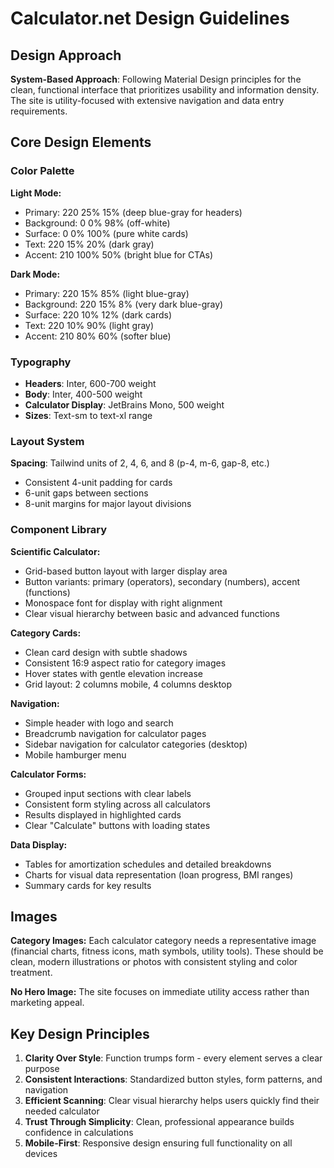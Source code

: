 # Calculator.net Design Guidelines

## Design Approach
**System-Based Approach**: Following Material Design principles for the clean, functional interface that prioritizes usability and information density. The site is utility-focused with extensive navigation and data entry requirements.

## Core Design Elements

### Color Palette
**Light Mode:**
- Primary: 220 25% 15% (deep blue-gray for headers)
- Background: 0 0% 98% (off-white)
- Surface: 0 0% 100% (pure white cards)
- Text: 220 15% 20% (dark gray)
- Accent: 210 100% 50% (bright blue for CTAs)

**Dark Mode:**
- Primary: 220 15% 85% (light blue-gray)
- Background: 220 15% 8% (very dark blue-gray)
- Surface: 220 10% 12% (dark cards)
- Text: 220 10% 90% (light gray)
- Accent: 210 80% 60% (softer blue)

### Typography
- **Headers**: Inter, 600-700 weight
- **Body**: Inter, 400-500 weight
- **Calculator Display**: JetBrains Mono, 500 weight
- **Sizes**: Text-sm to text-xl range

### Layout System
**Spacing**: Tailwind units of 2, 4, 6, and 8 (p-4, m-6, gap-8, etc.)
- Consistent 4-unit padding for cards
- 6-unit gaps between sections
- 8-unit margins for major layout divisions

### Component Library

**Scientific Calculator:**
- Grid-based button layout with larger display area
- Button variants: primary (operators), secondary (numbers), accent (functions)
- Monospace font for display with right alignment
- Clear visual hierarchy between basic and advanced functions

**Category Cards:**
- Clean card design with subtle shadows
- Consistent 16:9 aspect ratio for category images
- Hover states with gentle elevation increase
- Grid layout: 2 columns mobile, 4 columns desktop

**Navigation:**
- Simple header with logo and search
- Breadcrumb navigation for calculator pages
- Sidebar navigation for calculator categories (desktop)
- Mobile hamburger menu

**Calculator Forms:**
- Grouped input sections with clear labels
- Consistent form styling across all calculators
- Results displayed in highlighted cards
- Clear "Calculate" buttons with loading states

**Data Display:**
- Tables for amortization schedules and detailed breakdowns
- Charts for visual data representation (loan progress, BMI ranges)
- Summary cards for key results

## Images
**Category Images:** Each calculator category needs a representative image (financial charts, fitness icons, math symbols, utility tools). These should be clean, modern illustrations or photos with consistent styling and color treatment.

**No Hero Image:** The site focuses on immediate utility access rather than marketing appeal.

## Key Design Principles
1. **Clarity Over Style**: Function trumps form - every element serves a clear purpose
2. **Consistent Interactions**: Standardized button styles, form patterns, and navigation
3. **Efficient Scanning**: Clear visual hierarchy helps users quickly find their needed calculator
4. **Trust Through Simplicity**: Clean, professional appearance builds confidence in calculations
5. **Mobile-First**: Responsive design ensuring full functionality on all devices